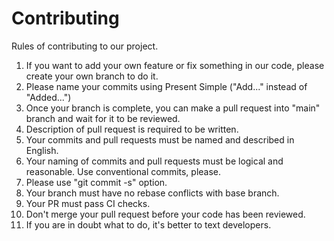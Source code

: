 # Contributing
Rules of contributing to our project.
1. If you want to add your own feature or fix something in our code, please create your own branch to do it.
2. Please name your commits using Present Simple ("Add..." instead of "Added...")
3. Once your branch is complete, you can make a pull request into "main" branch and wait for it to be reviewed.
4. Description of pull request is required to be written.
5. Your commits and pull requests must be named and described in English.
6. Your naming of commits and pull requests must be logical and reasonable. Use conventional commits, please.
7. Please use "git commit -s" option.
8. Your branch must have no rebase conflicts with base branch.
9. Your PR must pass CI checks.
10. Don't merge your pull request before your code has been reviewed.
11. If you are in doubt what to do, it's better to text developers.
